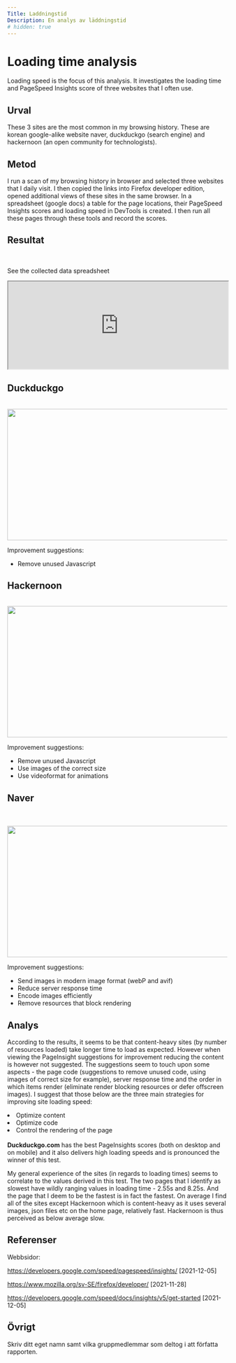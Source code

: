 ```yaml
---
Title: Laddningstid
Description: En analys av läddningstid
# hidden: true
---
```



Loading time analysis
=======================

Loading speed is the focus of this analysis. It investigates the loading time and PageSpeed Insights score of three websites that I often use.


Urval
-----------------------

These 3 sites are the most common in my browsing history. These are korean google-alike website naver, duckduckgo (search engine) and hackernoon (an open community for technologists).

Metod
-----------------------

I run a scan of my browsing history in browser and selected three websites that I daily visit. I then copied the links into Firefox developer edition, opened additional views of these sites in the same browser. In a spreadsheet (google docs) a table for the page locations, their PageSpeed Insights scores and loading speed in DevTools is created. I then run all these pages through these tools and record the scores.

Resultat
-----------------------
<br>

See the collected data spreadsheet 

<iframe height="200px" width="100%" src="https://docs.google.com/spreadsheets/d/e/2PACX-1vR3MzkDE9V6muqJd2MbMZl3ydue_UsbJzO7CyKmGGAKsH7rgTxlOu5cX22EdLJu3qyBvhyZ-7w5Bpxz/pubhtml?widget=true&amp;headers=false"></iframe>

Duckduckgo
-----------------------
<br>

<img src="../assets/img/duckduck.png" width="700" height="300">

<br>

Improvement suggestions:
<ul>
<li>Remove unused Javascript</li>
</ul>

Hackernoon
-----------------------

<br>
<img src="../assets/img/hackers.png" width="700" height="300">
<br>

Improvement suggestions:
<ul>
<li>Remove unused Javascript</li>
<li>Use images of the correct size</li>
<li>Use videoformat for animations</li>
</ul>


Naver
-----------------------

<br>
<br>
<img src="../assets/img/naver.png" width="700" height="300">
<br>

Improvement suggestions:
<ul>
<li>Send images in modern image format (webP and avif)</li>
<li>Reduce server response time</li>
<li>Encode images efficiently</li>
<li>Remove resources that block rendering</li>
</ul>


Analys
-----------------------

According to the results, it seems to be that content-heavy sites (by number of resources loaded) take longer time to load as expected. However when viewing the PageInsight suggestions for improvement reducing the content is however not suggested. The suggestions seem to touch upon some aspects - the page code (suggestions to remove unused code, using images of correct size for example), server response time and the order in which items render (eliminate render blocking resources or defer offscreen images). I suggest that those below are the three main strategies for improving site loading speed:

<li>Optimize content</li>
<li>Optimize code</li>
<li>Control the rendering of the page</li>
<br>
<b>Duckduckgo.com</b> has the best PageInsights scores (both on desktop and on mobile) and it also delivers high loading speeds and is pronounced the winner of this test.
<br>

My general experience of the sites (in regards to loading times) seems to correlate to the values derived in this test. The two pages that I identify as slowest have wildly ranging values in loading time - 2.55s and 8.25s. And the page that I deem to be the fastest is in fact the fastest. On average I find all of the sites except Hackernoon which is content-heavy as it uses several images, json files etc on the home page, relatively fast. Hackernoon is thus perceived as below average slow. 


Referenser
-----------------------

Webbsidor:

https://developers.google.com/speed/pagespeed/insights/ [2021-12-05]

https://www.mozilla.org/sv-SE/firefox/developer/ [2021-11-28]

https://developers.google.com/speed/docs/insights/v5/get-started [2021-12-05]



Övrigt
-----------------------

Skriv ditt eget namn samt vilka gruppmedlemmar som deltog i att författa rapporten.